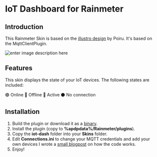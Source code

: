 ﻿
# IoT Dashboard for Rainmeter
## Introduction

This Rainmeter Skin is based on the [illustro design](https://github.com/rainmeter/rainmeter/blob/master/Build/Skins/illustro/System/System.ini) by Poiru. It's based on the MqttClientPlugin. 

![enter image description here](https://joszuijderwijk.nl/wp-content/uploads/2021/04/rainmeter-header.png)

## Features
This skin displays the state of your IoT devices. The following states are included:

🟢 Online
:red_circle:  Offline
:large_blue_circle:  Active
:black_circle:  No connection



## Installation
1) Build the plugin or download it as a [binary](https://github.com/fvanroie/MqttClientPlugin/releases).
2) Install the plugin (copy to **%apdpdata%/Rainmeter/plugins**).
3) Copy the **iot-dash** folder into your **Skins** folder.
4) Edit **Connections.ini** to change your MQTT credentials and add your own devices  I wrote a [small blogpost](https://joszuijderwijk.nl/iot-dash/) on how the code works.
5) Enjoy!
